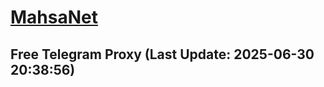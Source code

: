 
# [MahsaNet](https://t.me/mahsa_net)
## Free Telegram Proxy (Last Update: 2025-06-30 20:38:56)

    